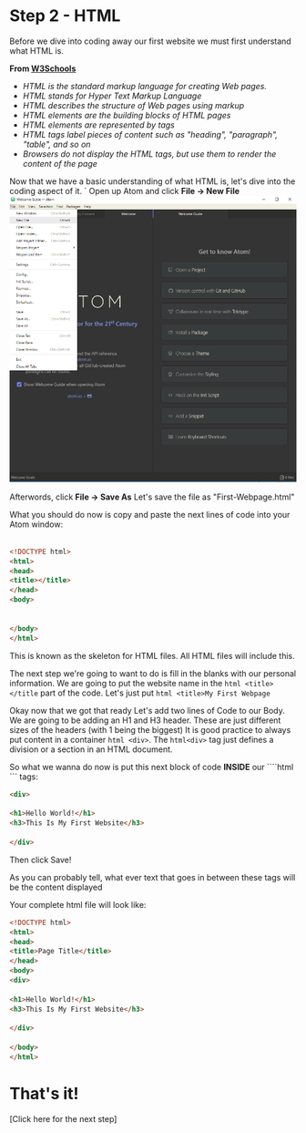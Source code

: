 # Step 2 - HTML

Before we dive into coding away our first website we must first understand what HTML is.

**From [W3Schools](https://www.w3schools.com/html/html_intro.asp)**
- *HTML is the standard markup language for creating Web pages.*
- *HTML stands for Hyper Text Markup Language*
- *HTML describes the structure of Web pages using markup*
- *HTML elements are the building blocks of HTML pages*
- *HTML elements are represented by tags*
- *HTML tags label pieces of content such as "heading", "paragraph", "table", and so on*
- *Browsers do not display the HTML tags, but use them to render the content of the page*

Now that we have a basic understanding of what HTML is, let's dive into the coding aspect of it.
`
Open up Atom and click **File -> New File**
![Atom New File](https://github.com/theonegk/Final-Project/blob/master/new-file-atom.png)

Afterwords, click **File -> Save As**
Let's save the file as "First-Webpage.html"

What you should do now is copy and paste the next lines of code into your Atom window:
```html

<!DOCTYPE html>
<html>
<head>
<title></title>
</head>
<body>


</body>
</html>
```

This is known as the skeleton for HTML files. All HTML files will include this.

The next step we're going to want to do is fill in the blanks with our personal information.
We are going to put the website name in the ```html <title></title``` part of the code. Let's just put ```html <title>My First Webpage```

Okay now that we got that ready Let's add two lines of Code to our Body.
We are going to be adding an H1 and H3 header. These are just different sizes of the headers (with 1 being the biggest)
It is good practice to always put content in a container ```html <div>```. The ```html<div>``` tag just defines a division or a section in an HTML document.
  
So what we wanna do now is put this next block of code **INSIDE** our ````html<body> </body>``` tags:
```html
<div>

<h1>Hello World!</h1>
<h3>This Is My First Website</h3>

</div>
```
Then click Save!

As you can probably tell, what ever text that goes in between these tags will be the content displayed

Your complete html file will look like:
```html
<!DOCTYPE html>
<html>
<head>
<title>Page Title</title>
</head>
<body>
<div>

<h1>Hello World!</h1>
<h3>This Is My First Website</h3>

</div>

</body>
</html>
```

# That's it!
[Click here for the next step]

